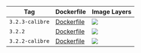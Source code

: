 Tag | Dockerfile | Image Layers
----|------------|-------------
`3.2.3-calibre` | [Dockerfile](https://github.com/helphi/Dockerfile-gitbook/blob/master/3.2.3-calibre/Dockerfile) | [![](https://images.microbadger.com/badges/image/helphi/gitbook:3.2.3-calibre.svg)](https://microbadger.com/images/helphi/gitbook:3.2.3-calibre "Get your own image badge on microbadger.com")
`3.2.2` | [Dockerfile](https://github.com/helphi/Dockerfile-gitbook/blob/master/3.2.2/Dockerfile) | [![](https://images.microbadger.com/badges/image/helphi/gitbook:3.2.2.svg)](https://microbadger.com/images/helphi/gitbook:3.2.2 "Get your own image badge on microbadger.com")
`3.2.2-calibre` | [Dockerfile](https://github.com/helphi/Dockerfile-gitbook/blob/master/3.2.2-calibre/Dockerfile) | [![](https://images.microbadger.com/badges/image/helphi/gitbook:3.2.2-calibre.svg)](https://microbadger.com/images/helphi/gitbook:3.2.2-calibre "Get your own image badge on microbadger.com")
